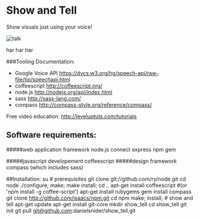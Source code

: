 Show and Tell
=========
Show visuals just using your voice!

![talk](http://www.realfriendforagents.co.uk/wp-content/uploads/fly-solo-with-the-right-tone-of-voice.jpg)

har har har
    
###Tooling Documentation: 
- Google Voice API https://dvcs.w3.org/hg/speech-api/raw-file/tip/speechapi.html 
- coffeescript http://coffeescript.org/
- node.js http://nodejs.org/api/index.html
- sass http://sass-lang.com/
- compass http://compass-style.org/reference/compass/

Free video education: http://leveluptuts.com/tutorials



## Software requirements:
#####web application framework
    node.js 
    connect 
    express
    npm
    gem
    
#####javascript developement
    coffeescript
#####design framework
    compass (which includes sass)

##Installation:
    su
    # prerequisites
    git clone git://github.com/ry/node.git
    cd node
    ./configure; make; make install;
    cd ..
    apt-get install coffeescript #(or 'npm install -g coffee-script')
    apt-get install rubygems
    gem install compass
    git clone http://github.com/isaacs/npm.git
    cd npm
    make; install;
    # show and tell
    apt-get update
    apt-get install git-core
    mkdir show_tell
    cd show_tell
    git init
    git pull git@github.com:danielsnider/show_tell.git

